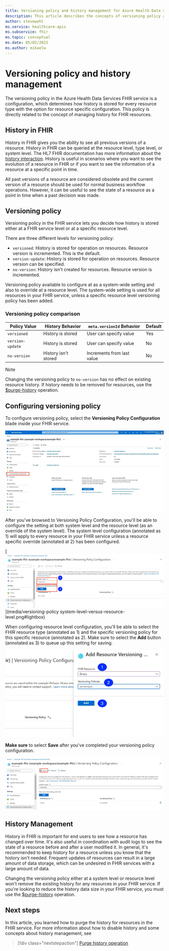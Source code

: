 ```yaml
---
title: Versioning policy and history management for Azure Health Data Services FHIR service
description: This article describes the concepts of versioning policy and history management for Azure Health Data Services FHIR service.
author: stevewohl
ms.service: healthcare-apis
ms.subservice: fhir
ms.topic: conceptual
ms.date: 05/02/2022
ms.author: mikaelw
---
```


# Versioning policy and history management

The versioning policy in the Azure Health Data Services FHIR service is a configuration, which determines how history is stored for every resource type with the option for resource specific configuration. This policy is directly related to the concept of managing history for FHIR resources.

## History in FHIR

History in FHIR gives you the ability to see all previous versions of a resource. History in FHIR can be queried at the resource level, type level, or system level. The HL7 FHIR documentation has more information about the [history interaction](https://www.hl7.org/fhir/http.html#history). History is useful in scenarios where you want to see the evolution of a resource in FHIR or if you want to see the information of a resource at a specific point in time.

All past versions of a resource are considered obsolete and the current version of a resource should be used for normal business workflow operations. However, it can be useful to see the state of a resource as a point in time when a past decision was made.

## Versioning policy

Versioning policy in the FHIR service lets you decide how history is stored either at a FHIR service level or at a specific resource level. 

There are three different levels for versioning policy:

- `versioned`: History is stored for operation on resources. Resource version is incremented. This is the default.
- `version-update`: History is stored for operation on resources. Resource version can be specified.
- `no-version`: History isn't created for resources. Resource version is incremented.

Versioning policy available to configure at as a system-wide setting and also to override at a resource level. The system-wide setting is used for all resources in your FHIR service, unless a specific resource level versioning policy has been added.

### Versioning policy comparison

| Policy Value     | History Behavior      | `meta.versionId` Behavior  | Default |
| ---------------- | --------------------- | -------------------------- | ------- |
| `versioned`      | History is stored     | User can specify value     | Yes     |
| `version-update` | History is stored     | User can specify value     | No      |
| `no-version`     | History isn't stored | Increments from last value | No      |

> [!NOTE]
> Changing the versioning policy to `no-version` has no effect on existing resource history. If history needs to be removed for resources, use the [$purge-history](purge-history.md) operation.

## Configuring versioning policy

To configure versioning policy, select the **Versioning Policy Configuration** blade inside your FHIR service.

[![Screenshot of the Azure portal Versioning Policy Configuration.](media/versioning-policy/fhir-service-versioning-policy-configuration.png)](media/versioning-policy/fhir-service-versioning-policy-configuration.png#lightbox)

After you've browsed to Versioning Policy Configuration, you'll be able to configure the setting at both system level and the resource level (as an override of the system level). The system level configuration (annotated as 1) will apply to every resource in your FHIR service unless a resource specific override (annotated at 2) has been configured.

[![Screenshot of Azure portal versioning policy configuration showing system level vs resource level configuration.](media/versioning-policy/system-level-versus-resource-level.png)](media/versioning-policy system-level-versus-resource-level.png#lightbox)

When configuring resource level configuration, you'll be able to select the FHIR resource type (annotated as 1) and the specific versioning policy for this specific resource (annotated as 2). Make sure to select the **Add** button (annotated as 3) to queue up this setting for saving.

[![Screenshot of Azure portal versioning policy configuration showing resource level configuration.](media/versioning-policy/resource-versioning.jpg)](media/versioning-policy/resource-versioning.jpg#lightbox)


**Make sure** to select **Save** after you've completed your versioning policy configuration.

[![Screenshot of Azure portal versioning policy configuration configuration showing save button.](media/versioning-policy/save-button.jpg)](media/versioning-policy/save-button.jpg#lightbox)

## History Management

History in FHIR is important for end users to see how a resource has changed over time. It's also useful in coordination with audit logs to see the state of a resource before and after a user modified it. In general, it's recommended to keep history for a resource unless you know that the history isn't needed. Frequent updates of resources can result in a large amount of data storage, which can be undesired in FHIR services with a large amount of data.

Changing the versioning policy either at a system level or resource level won't remove the existing history for any resources in your FHIR service. If you're looking to reduce the history data size in your FHIR service, you must use the [$purge-history](purge-history.md) operation.

## Next steps

In this article, you learned how to purge the history for resources in the FHIR service. For more information about how to disable history and some concepts about history management, see

>[!div class="nextstepaction"]
>[Purge history operation](purge-history.md)


